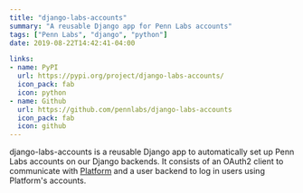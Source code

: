 ```yaml
---
title: "django-labs-accounts"
summary: "A reusable Django app for Penn Labs accounts"
tags: ["Penn Labs", "django", "python"]
date: 2019-08-22T14:42:41-04:00

links:
- name: PyPI
  url: https://pypi.org/project/django-labs-accounts/
  icon_pack: fab
  icon: python
- name: Github
  url: https://github.com/pennlabs/django-labs-accounts
  icon_pack: fab
  icon: github
---
```

django-labs-accounts is a reusable Django app to automatically set up Penn Labs accounts on our Django backends. It consists of an OAuth2 client to communicate with [Platform](/project/platform) and a user backend to log in users using Platform's accounts.